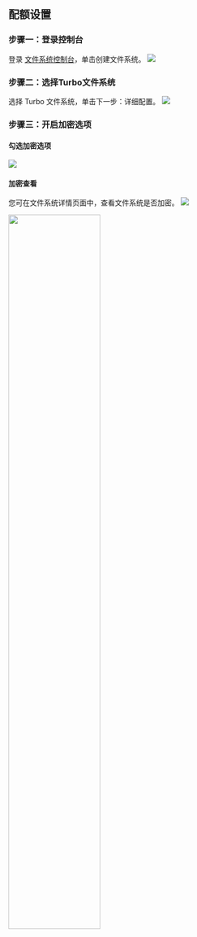 ## 配额设置
### 步骤一：登录控制台
登录 [文件系统控制台](https://console.cloud.tencent.com/cfs/fs?rid=8)，单击创建文件系统。
![](https://qcloudimg.tencent-cloud.cn/raw/a6ae7ec5cb713ff4346618ceedb425df.png)
### 步骤二：选择Turbo文件系统
选择 Turbo 文件系统，单击下一步：详细配置。
![](https://qcloudimg.tencent-cloud.cn/raw/3fef654408fc3df19eeda6c0b5f4d9b3.png)
### 步骤三：开启加密选项
#### 勾选加密选项
![](https://qcloudimg.tencent-cloud.cn/raw/8831803ff8025c2017bc6ecc290a8d4c.png)
#### 加密查看
您可在文件系统详情页面中，查看文件系统是否加密。
![](https://qcloudimg.tencent-cloud.cn/raw/704fee65b1c2131e5716634d218578f6.png)
 
<img src="https://qcloudimg.tencent-cloud.cn/raw/704fee65b1c2131e5716634d218578f6.png" style="width: 60%"/>
